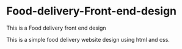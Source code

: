 # Food-delivery-Front-end-design
This is a Food delivery front end design 

This is a simple food delivery website design using html and css.
